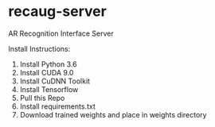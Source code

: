 # recaug-server
AR Recognition Interface Server

Install Instructions:

1. Install Python 3.6
2. Install CUDA 9.0
3. Install CuDNN Toolkit
4. Install Tensorflow
5. Pull this Repo
6. Install requirements.txt
7. Download trained weights and place in weights directory

